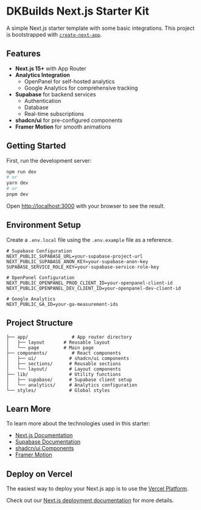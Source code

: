 # DKBuilds Next.js Starter Kit

A simple Next.js starter template with some basic integrations. This project is bootstrapped with [`create-next-app`](https://nextjs.org/docs/app/api-reference/cli/create-next-app).

## Features

- **Next.js 15+** with App Router
- **Analytics Integration**
  - OpenPanel for self-hosted analytics
  - Google Analytics for comprehensive tracking
- **Supabase** for backend services
  - Authentication
  - Database
  - Real-time subscriptions
- **shadcn/ui** for pre-configured components
- **Framer Motion** for smooth animations

## Getting Started

First, run the development server:

```bash
npm run dev
# or
yarn dev
# or
pnpm dev
```

Open [http://localhost:3000](http://localhost:3000) with your browser to see the result.

## Environment Setup

Create a `.env.local` file using the `.env.example` file as a reference.

```env
# Supabase Configuration
NEXT_PUBLIC_SUPABASE_URL=your-supabase-project-url
NEXT_PUBLIC_SUPABASE_ANON_KEY=your-supabase-anon-key
SUPABASE_SERVICE_ROLE_KEY=your-supabase-service-role-key

# OpenPanel Configuration
NEXT_PUBLIC_OPENPANEL_PROD_CLIENT_ID=your-openpanel-client-id
NEXT_PUBLIC_OPENPANEL_DEV_CLIENT_ID=your-openpanel-dev-client-id

# Google Analytics
NEXT_PUBLIC_GA_ID=your-ga-measurement-ids
```

## Project Structure

```
├── app/                # App router directory
│   ├── layout       # Reusable layout
│   └── page         # Main page
├── components/         # React components
│   ├── ui/            # shadcn/ui components
│   ├── sections/      # Reusable sections
│   └── layout/        # Layout components
├── lib/               # Utility functions
│   ├── supabase/      # Supabase client setup
│   └── analytics/     # Analytics configuration
└── styles/            # Global styles
```

## Learn More

To learn more about the technologies used in this starter:

- [Next.js Documentation](https://nextjs.org/docs)
- [Supabase Documentation](https://supabase.com/docs)
- [shadcn/ui Components](https://ui.shadcn.com)
- [Framer Motion](https://www.framer.com/motion/)

## Deploy on Vercel

The easiest way to deploy your Next.js app is to use the [Vercel Platform](https://vercel.com/new).

Check out our [Next.js deployment documentation](https://nextjs.org/docs/app/building-your-application/deploying) for more details.
